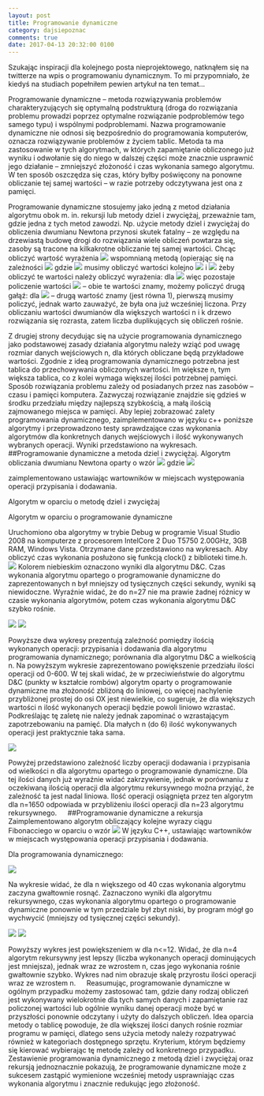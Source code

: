```yaml
---
layout: post
title: Programowanie dynamiczne
category: dajsiepoznac
comments: true
date: 2017-04-13 20:32:00 0100
---
```

Szukając inspiracji dla kolejnego posta nieprojektowego, natknąłem się na twitterze na wpis o programowaniu dynamicznym. To mi przypomniało, że kiedyś na studiach popełniłem pewien artykuł na ten temat...

Programowanie dynamiczne – metoda rozwiązywania problemów charakteryzujących się optymalną podstrukturą (droga do rozwiązania problemu prowadzi poprzez optymalne rozwiązanie podproblemów tego samego typu) i wspólnymi podproblemami. Nazwa programowanie dynamiczne nie odnosi się bezpośrednio do programowania komputerów, oznacza rozwiązywanie problemów z życiem tablic. Metoda ta ma zastosowanie w tych algorytmach, w których zapamiętanie obliczonego już wyniku i odwołanie się do niego w dalszej części może znacznie usprawnić jego działanie – zmniejszyć złożoność i czas wykonania samego algorytmu. W ten sposób oszczędza się czas, który byłby  poświęcony na ponowne obliczanie tej samej wartości – w razie potrzeby odczytywana jest ona z pamięci. 

Programowanie dynamiczne stosujemy jako jedną z metod działania algorytmu obok m. in. rekursji lub metody dziel i zwyciężaj, przeważnie tam, gdzie jedna z tych metod zawodzi. Np. użycie metody dziel i zwyciężaj do obliczenia dwumianu Newtona przynosi skutek fatalny – ze względu na drzewiastą budowę drogi do rozwiązania wiele obliczeń powtarza się, zasoby są tracone na kilkakrotne obliczanie tej samej wartości. Chcąc obliczyć wartość wyrażenia <img class="postImage" src="/public/013/01.png" /> wspomnianą metodą (opierając się na zależności <img class="postImage" src="/public/013/02.png" /> gdzie <img class="postImage" src="/public/013/03.png" /> musimy obliczyć wartości kolejno <img class="postImage" src="/public/013/04.png" /> i  <img class="postImage" src="/public/013/05.png" /> żeby obliczyć te wartości należy obliczyć wyrażenia: dla  <img class="postImage" src="/public/013/06.png" /> więc pozostaje policzenie wartości  <img class="postImage" src="/public/013/07.png" /> – obie te wartości znamy, możemy policzyć drugą gałąź: dla  <img class="postImage" src="/public/013/08.png" /> – drugą wartość znamy (jest równa 1), pierwszą musimy policzyć, jednak warto zauważyć, że była ona już wcześniej liczona. Przy obliczaniu wartości dwumianów dla większych wartości n i k drzewo rozwiązania się rozrasta, zatem liczba duplikujących się obliczeń rośnie.

Z drugiej strony decydując się na użycie programowania dynamicznego jako podstawowej zasady działania algorytmu należy wziąć pod uwagę rozmiar danych wejściowych n, dla których obliczane będą przykładowe wartości. Zgodnie z ideą programowania dynamicznego potrzebna jest tablica do przechowywania obliczonych wartości. Im większe n, tym większa tablica, co z kolei wymaga większej ilości potrzebnej pamięci. Sposób rozwiązania problemu zależy od posiadanych przez nas zasobów – czasu i pamięci komputera. Zazwyczaj rozwiązanie znajdzie się gdzieś w środku przedziału między najlepszą szybkością, a małą ilością zajmowanego miejsca w pamięci.
Aby lepiej zobrazować zalety programowania dynamicznego, zaimplementowano w języku c++ poniższe algorytmy i przeprowadzono testy sprawdzające czas wykonania algorytmów dla konkretnych danych wejściowych i ilość wykonywanych wybranych operacji. Wyniki przedstawiono na wykresach.
 
##Programowanie dynamiczne a metoda dziel i zwyciężaj.
Algorytm obliczania dwumianu Newtona oparty o wzór
<img class="postImage" src="/public/013/09.png" />
 gdzie
<img class="postImage" src="/public/013/10.png" />

zaimplementowano ustawiając wartowników w miejscach występowania operacji przypisania i dodawania. 

Algorytm w oparciu o metodę dziel i zwyciężaj

<script src="https://gist.github.com/slawciu/efbde91b35c3de4a149700a6cc09cb16.js"></script>

Algorytm w oparciu o programowanie dynamiczne

<script src="https://gist.github.com/slawciu/54afcc8382b82fc1e14e29190ea8f731.js"></script>

Uruchomiono oba algorytmy w trybie Debug w programie Visual Studio 2008 na komputerze z procesorem IntelCore 2 Duo T5750 2.00GHz, 3GB RAM, Windows Vista. Otrzymane dane przedstawiono na wykresach. Aby obliczyć czas wykonania posłużono się funkcją clock() z biblioteki time.h.
 
 <img class="postImage" src="/public/013/w01.png" />
Kolorem niebieskim oznaczono wyniki dla algorytmu D&C. Czas wykonania algorytmu opartego o programowanie dynamiczne do zaprezentowanych n był mniejszy od tysięcznych części sekundy, wyniki są niewidoczne. Wyraźnie widać, że do n=27 nie ma prawie żadnej różnicy w czasie wykonania algorytmów, potem czas wykonania algorytmu D&C szybko rośnie.

 <img class="postImage" src="/public/013/w02.png" />
  <img class="postImage" src="/public/013/w03.png" /> 
 
Powyższe dwa wykresy prezentują zależność pomiędzy ilością wykonanych operacji: przypisania i dodawania dla algorytmu programowania dynamicznego; porównania dla algorytmu D&C a wielkością n. Na powyższym wykresie zaprezentowano powiększenie przedziału ilości operacji od 0-600. W tej skali widać, że w przeciwieństwie do algorytmu D&C (punkty w kształcie rombów) algorytm oparty o programowanie dynamiczne ma złożoność zbliżoną do liniowej, co więcej nachylenie przybliżonej prostej do osi OX jest niewielkie, co sugeruje, że dla większych wartości n  ilość wykonanych operacji będzie powoli liniowo wzrastać. Podkreślając tę zaletę nie należy jednak zapominać o wzrastającym zapotrzebowaniu na pamięć. Dla małych n (do 6) ilość wykonywanych operacji jest praktycznie taka sama.

 <img class="postImage" src="/public/013/w04.png" />

Powyżej przedstawiono zależność liczby operacji dodawania i przypisania od wielkości n dla algorytmu opartego o programowanie dynamiczne. Dla tej ilości danych już wyraźnie widać zakrzywienie, jednak w porównaniu z oczekiwaną ilością operacji dla algorytmu rekursywnego można przyjąć, że zależność ta jest nadal liniowa. Ilość operacji osiągnięta przez ten algorytm dla n=1650 odpowiada w przybliżeniu ilości operacji dla n=23 algorytmu rekursywnego.
 
##Programowanie dynamiczne a rekursja
Zaimplementowano algorytm obliczający kolejne wyrazy ciągu Fibonacciego w oparciu o wzór
<img class="postImage" src="/public/013/11.png" />
W języku C++, ustawiając wartowników w miejscach występowania operacji przypisania i dodawania. 
<script src="https://gist.github.com/slawciu/d2efb13e8870e65cc51bf835b7b18ceb.js"></script>

Dla programowania dynamicznego:

<script src="https://gist.github.com/slawciu/d0d5a06b8ccaf2a1b83d4060add134b0.js"></script>

 <img class="postImage" src="/public/013/w05.png" />

Na wykresie widać, że dla n większego od 40 czas wykonania algorytmu zaczyna gwałtownie rosnąć. Zaznaczono wyniki dla algorytmu rekursywnego, czas wykonania algorytmu opartego o programowanie dynamiczne ponownie w tym przedziale był zbyt niski, by program mógł go wychwycić (mniejszy od tysięcznej części sekundy).  

 <img class="postImage" src="/public/013/w06.png" />

  <img class="postImage" src="/public/013/w07.png" />

Powyższy wykres jest powiększeniem w dla n<=12. Widać, że dla n=4 algorytm rekursywny jest lepszy (liczba wykonanych operacji dominujących jest mniejsza), jednak wraz ze wzrostem n, czas jego wykonania rośnie gwałtownie szybko. Wykres nad nim obrazuje skalę przyrostu ilości operacji wraz ze wzrostem n.
 
Reasumując, programowanie dynamiczne w ogólnym przypadku możemy zastosować tam, gdzie dany rodzaj obliczeń jest wykonywany wielokrotnie dla tych samych danych i zapamiętanie raz policzonej wartości lub ogólnie wyniku danej operacji może być w przyszłości ponownie odczytany i użyty do dalszych obliczeń. Idea oparcia metody o tablicę powoduje, że dla większej ilości danych rośnie rozmiar programu w pamięci, dlatego sens użycia metody należy rozpatrywać również w kategoriach dostępnego sprzętu. Kryterium, którym będziemy się kierować wybierając tę metodę zależy od konkretnego przypadku.
Zestawienie programowania dynamicznego z metodą dziel i zwyciężaj oraz rekursją jednoznacznie pokazują, że programowanie dynamiczne może z sukcesem zastąpić wymienione wcześniej metody usprawniając czas wykonania algorytmu i znacznie redukując jego złożoność.